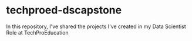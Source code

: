 # techproed-dscapstone
In this repository, I've shared the projects I've created in my Data Scientist Role at TechProEducation 
